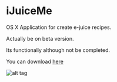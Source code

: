 iJuiceMe
========

OS X Application for create e-juice recipes.

Actually be on beta version.

Its functionally although not be completed.

You can download [here](https://raw.github.com/jvegaf/iJuiceMe/master/iJuiceMe_0.1.1.zip)

![alt tag](https://raw.github.com/jvegaf/iJuiceMe/master/screenshot.png)
